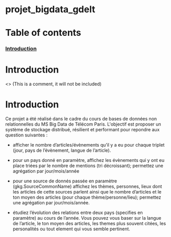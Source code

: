# projet_bigdata_gdelt
# Table of contents

### [Introduction](#test)

# Introduction

<> (This is a comment, it will not be included)


# Introduction
Ce projet a été réalisé dans le cadre du cours de bases de données non relationnelles du MS Big Data de Télécom Paris. L'objectif est proposer un système de stockage distribué, résilient et performant pour repondre aux question suivantes :
- afficher le nombre d’articles/évènements qu’il y a eu pour chaque triplet (jour, pays de l’évènement, langue de l’article).

- pour un pays donné en paramètre, affichez les évènements qui y ont eu place triées par le nombre de mentions (tri décroissant); permettez une agrégation par jour/mois/année

- pour une source de donnés passée en paramètre (gkg.SourceCommonName) affichez les thèmes, personnes, lieux dont les articles de cette sources parlent ainsi que le nombre d’articles et le ton moyen des articles (pour chaque thème/personne/lieu); permettez une agrégation par jour/mois/année.

- étudiez l’évolution des relations entre deux pays (specifies en paramètre) au cours de l’année. Vous pouvez vous baser sur la langue de l’article, le ton moyen des articles, les themes plus souvent citées, les personalités ou tout element qui vous semble pertinent.
